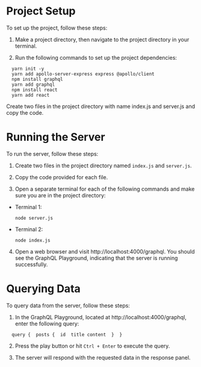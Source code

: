 # Project Setup

To set up the project, follow these steps:

1. Make a project directory, then navigate to the project directory in your terminal.

2. Run the following commands to set up the project dependencies:

```
  yarn init -y
  yarn add apollo-server-express express @apollo/client
  npm install graphql
  yarn add graphql
  npm install react
  yarn add react
```

Create two files in the project directory with name index.js and server.js and copy the code.

# Running the Server

To run the server, follow these steps:

1. Create two files in the project directory named `index.js` and `server.js`.

2. Copy the code provided for each file.

3. Open a separate terminal for each of the following commands and make sure you are in the project directory:

- Terminal 1:

  `node server.js`

- Terminal 2:

  `node index.js`

4. Open a web browser and visit http://localhost:4000/graphql. You should see the GraphQL Playground, indicating that the server is running successfully.

# Querying Data

To query data from the server, follow these steps:

1. In the GraphQL Playground, located at http://localhost:4000/graphql, enter the following query:

`  query { 
    posts { 
      id 
      title
      content 
    } 
  }`

2. Press the play button or hit `Ctrl + Enter` to execute the query.

3. The server will respond with the requested data in the response panel.
